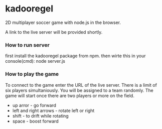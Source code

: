 # kadooregel
2D multiplayer soccer game with node.js in the browser.

A link to the live server will be provided shortly.

### How to run server

first install the kadooregel package from npm.
then wirte this in your console(cmd):
node server.js

### How to play the game

To connect to the game enter the URL of the live server.
There is a limit of six players simultaniously. You will be assigned to a team randomly.
The game will start once there are two players or more on the field.

* up arror - go forward
* left and right arrows - rotate left or right
* shift - to drift while rotating
* space - boost forward
